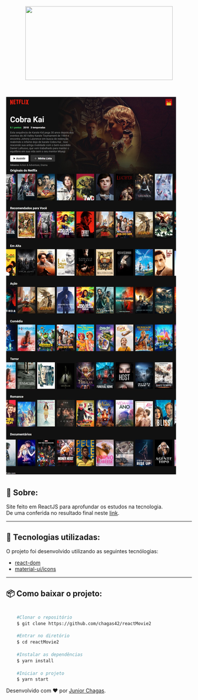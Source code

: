 <h1 align='center'>
    <img src="https://crm7.com.br/wp-content/uploads/2020/11/Netflix-Logo.png" width="400" height="200"/>
</h1>


<h1>
    <img src="./.github/screenshots/reactMovie.jpeg"/>
</h1>


## 📝 Sobre: 

Site feito em ReactJS para aprofundar os estudos na tecnologia.<br/>
De uma conferida no resultado final neste [link](https://react-movie-7nu22o5iq-chagas42.vercel.app).

---

## 🚀 Tecnologias utilizadas:

O projeto foi desenvolvido utilizando as seguintes tecnólogias:

- [react-dom](https://reactrouter.com/web/guides/quick-start)
- [material-ui/icons](https://redux.js.org/)

---
## 📦  Como baixar o projeto:

```bash
    
    #Clonar o repositório
    $ git clone https://github.com/chagas42/reactMovie2

    #Entrar no diretório
    $ cd reactMovie2

    #Instalar as dependências 
    $ yarn install 

    #Iniciar o projeto
    $ yarn start
```
Desenvolvido com ❤ por [Junior Chagas](https://github.com/chagas42).
